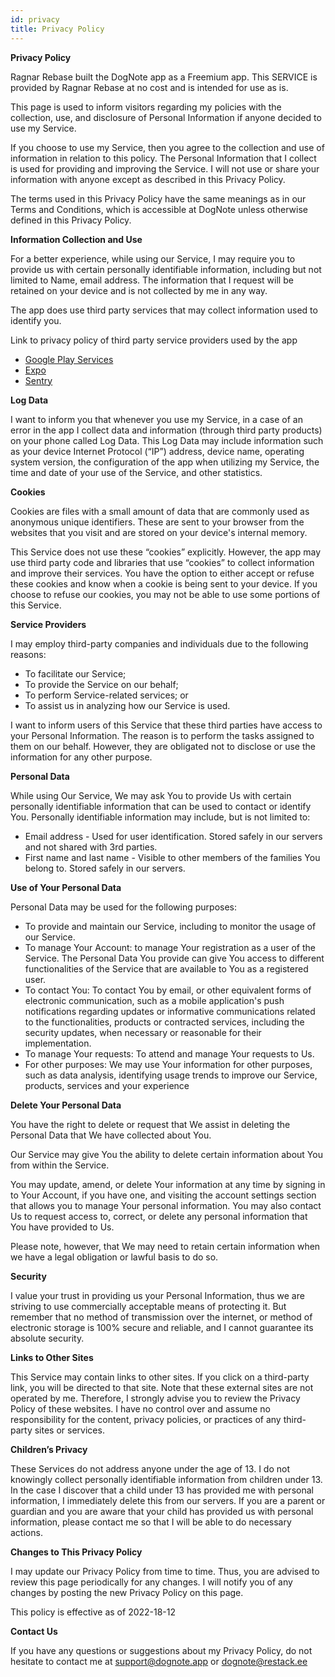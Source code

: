 ```yaml
---
id: privacy
title: Privacy Policy
---
```


**Privacy Policy**

Ragnar Rebase built the DogNote app as a Freemium app. This SERVICE is provided by Ragnar Rebase at no cost and is intended for use as is.

This page is used to inform visitors regarding my policies with the collection, use, and disclosure of Personal Information if anyone decided to use my Service.

If you choose to use my Service, then you agree to the collection and use of information in relation to this policy. The Personal Information that I collect is used for providing and improving the Service. I will not use or share your information with anyone except as described in this Privacy Policy.

The terms used in this Privacy Policy have the same meanings as in our Terms and Conditions, which is accessible at DogNote unless otherwise defined in this Privacy Policy.

**Information Collection and Use**

For a better experience, while using our Service, I may require you to provide us with certain personally identifiable information, including but not limited to Name, email address. The information that I request will be retained on your device and is not collected by me in any way.

The app does use third party services that may collect information used to identify you.

Link to privacy policy of third party service providers used by the app

- [Google Play Services](https://www.google.com/policies/privacy/)
- [Expo](https://expo.io/privacy)
- [Sentry](https://sentry.io/privacy/)

**Log Data**

I want to inform you that whenever you use my Service, in a case of an error in the app I collect data and information (through third party products) on your phone called Log Data. This Log Data may include information such as your device Internet Protocol (“IP”) address, device name, operating system version, the configuration of the app when utilizing my Service, the time and date of your use of the Service, and other statistics.

**Cookies**

Cookies are files with a small amount of data that are commonly used as anonymous unique identifiers. These are sent to your browser from the websites that you visit and are stored on your device's internal memory.

This Service does not use these “cookies” explicitly. However, the app may use third party code and libraries that use “cookies” to collect information and improve their services. You have the option to either accept or refuse these cookies and know when a cookie is being sent to your device. If you choose to refuse our cookies, you may not be able to use some portions of this Service.

**Service Providers**

I may employ third-party companies and individuals due to the following reasons:

- To facilitate our Service;
- To provide the Service on our behalf;
- To perform Service-related services; or
- To assist us in analyzing how our Service is used.

I want to inform users of this Service that these third parties have access to your Personal Information. The reason is to perform the tasks assigned to them on our behalf. However, they are obligated not to disclose or use the information for any other purpose.

**Personal Data**

While using Our Service, We may ask You to provide Us with certain personally identifiable information that can be used to contact or identify You. Personally identifiable information may include, but is not limited to:

- Email address - Used for user identification. Stored safely in our servers and not shared with 3rd parties.
- First name and last name - Visible to other members of the families You belong to. Stored safely in our servers.

**Use of Your Personal Data**

Personal Data may be used for the following purposes:

- To provide and maintain our Service, including to monitor the usage of our Service.
- To manage Your Account: to manage Your registration as a user of the Service. The Personal Data You provide can give You access to different functionalities of the Service that are available to You as a registered user.
- To contact You: To contact You by email, or other equivalent forms of electronic communication, such as a mobile application's push notifications regarding updates or informative communications related to the functionalities, products or contracted services, including the security updates, when necessary or reasonable for their implementation.
- To manage Your requests: To attend and manage Your requests to Us.
- For other purposes: We may use Your information for other purposes, such as data analysis, identifying usage trends to improve our Service, products, services and your experience

**Delete Your Personal Data**

You have the right to delete or request that We assist in deleting the Personal Data that We have collected about You.

Our Service may give You the ability to delete certain information about You from within the Service.

You may update, amend, or delete Your information at any time by signing in to Your Account, if you have one, and visiting the account settings section that allows you to manage Your personal information. You may also contact Us to request access to, correct, or delete any personal information that You have provided to Us.

Please note, however, that We may need to retain certain information when we have a legal obligation or lawful basis to do so.

**Security**

I value your trust in providing us your Personal Information, thus we are striving to use commercially acceptable means of protecting it. But remember that no method of transmission over the internet, or method of electronic storage is 100% secure and reliable, and I cannot guarantee its absolute security.

**Links to Other Sites**

This Service may contain links to other sites. If you click on a third-party link, you will be directed to that site. Note that these external sites are not operated by me. Therefore, I strongly advise you to review the Privacy Policy of these websites. I have no control over and assume no responsibility for the content, privacy policies, or practices of any third-party sites or services.

**Children’s Privacy**

These Services do not address anyone under the age of 13. I do not knowingly collect personally identifiable information from children under 13\. In the case I discover that a child under 13 has provided me with personal information, I immediately delete this from our servers. If you are a parent or guardian and you are aware that your child has provided us with personal information, please contact me so that I will be able to do necessary actions.

**Changes to This Privacy Policy**

I may update our Privacy Policy from time to time. Thus, you are advised to review this page periodically for any changes. I will notify you of any changes by posting the new Privacy Policy on this page.

This policy is effective as of 2022-18-12

**Contact Us**

If you have any questions or suggestions about my Privacy Policy, do not hesitate to contact me at support@dognote.app or dognote@restack.ee
